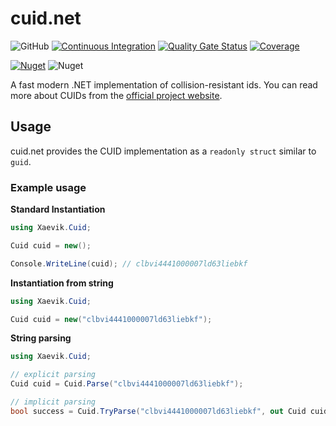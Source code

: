 # cuid.net

![GitHub](https://img.shields.io/github/license/xaevik/cuid.net?logo=github&style=flat) [![Continuous Integration](https://github.com/xaevik/cuid.net/actions/workflows/ci.yaml/badge.svg)](https://github.com/xaevik/cuid.net/actions/workflows/ci.yaml) [![Quality Gate Status](https://sonarcloud.io/api/project_badges/measure?project=cuid.net&metric=alert_status)](https://sonarcloud.io/summary/new_code?id=cuid.net) [![Coverage](https://sonarcloud.io/api/project_badges/measure?project=cuid.net&metric=coverage)](https://sonarcloud.io/summary/new_code?id=cuid.net) 

[![Nuget](https://img.shields.io/nuget/v/cuid.net)](https://www.nuget.org/packages/cuid.net/) ![Nuget](https://img.shields.io/nuget/dt/cuid.net)

A fast modern .NET implementation of collision-resistant ids. You can read more about CUIDs from the [official project website](https://usecuid.org/).

## Usage

cuid.net provides the CUID implementation as a `readonly struct` similar to `guid`. 

### Example usage

**Standard Instantiation**

```csharp
using Xaevik.Cuid;

Cuid cuid = new();

Console.WriteLine(cuid); // clbvi4441000007ld63liebkf
```

**Instantiation from string**

```csharp
using Xaevik.Cuid;

Cuid cuid = new("clbvi4441000007ld63liebkf");
```

**String parsing**

```csharp
using Xaevik.Cuid;

// explicit parsing
Cuid cuid = Cuid.Parse("clbvi4441000007ld63liebkf");

// implicit parsing
bool success = Cuid.TryParse("clbvi4441000007ld63liebkf", out Cuid cuid);
```